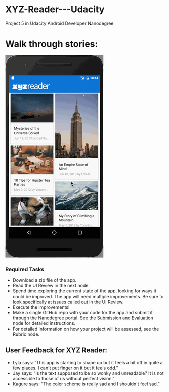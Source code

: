 # XYZ-Reader---Udacity
Project 5 in Udacity Android Developer Nanodegree

# Walk through stories:

![Video Walkthrough](reader.gif)

### Required Tasks
* Download a zip file of the app.
* Read the UI Review in the next node.
* Spend time exploring the current state of the app, looking for ways it could be improved. The app will need multiple improvements. Be sure to look specifically at issues called out in the UI Review.
* Execute the improvements!
* Make a single GitHub repo with your code for the app and submit it through the Nanodegree portal. See the Submission and Evaluation node for detailed instructions.
* For detailed information on how your project will be assessed, see the Rubric node.

## User Feedback for XYZ Reader:
* Lyla says:
“This app is starting to shape up but it feels a bit off in quite a few places. I can't put finger on it but it feels odd.”
* Jay says:
“Is the text supposed to be so wonky and unreadable? It is not accessible to those of us without perfect vision."
* Kagure says:
“The color scheme is really sad and I shouldn't feel sad.”
